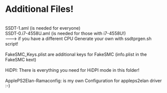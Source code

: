 Additional Files!
==========

<br>SSDT-1.aml (is needed for everyone)
<br>SSDT-0.i7-4558U.aml (is needed for those with i7-4558U!)
<br>---> if you have a different CPU Generate your own with ssdtprgen.sh script!
<br>
<br>FakeSMC_Keys.plist are additional keys for FakeSMC (info.plist in the FakeSMC kext)
<br>
<br>HiDPI: There is everything you need for HiDPI mode in this folder!
<br>
<br>ApplePS2Elan-Ramaconfig: is my own Configuration for appleps2elan driver :-)
